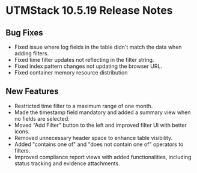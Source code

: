 # UTMStack 10.5.19 Release Notes
## Bug Fixes
- Fixed issue where log fields in the table didn't match the data when adding filters.
- Fixed time filter updates not reflecting in the filter string.
- Fixed index pattern changes not updating the browser URL.
- Fixed container memory resource distribution
## New Features
- Restricted time filter to a maximum range of one month.
- Made the timestamp field mandatory and added a summary view when no fields are selected.
- Moved “Add Filter” button to the left and improved filter UI with better icons.
- Removed unnecessary header space to enhance table visibility.
- Added "contains one of" and "does not contain one of" operators to filters.
- Improved compliance report views with added functionalities, including status tracking and evidence attachments.